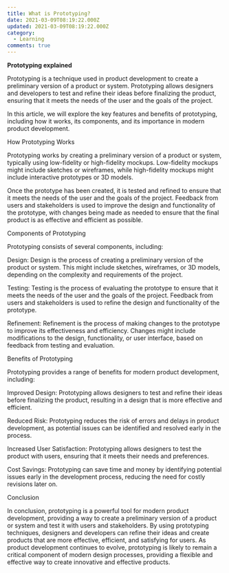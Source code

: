 ```yaml
---
title: What is Prototyping?
date: 2021-03-09T08:19:22.000Z
updated: 2021-03-09T08:19:22.000Z
category:
  - Learning
comments: true
---
```

**Prototyping explained**

Prototyping is a technique used in product development to create a preliminary version of a product or system. Prototyping allows designers and developers to test and refine their ideas before finalizing the product, ensuring that it meets the needs of the user and the goals of the project.

In this article, we will explore the key features and benefits of prototyping, including how it works, its components, and its importance in modern product development.

How Prototyping Works

Prototyping works by creating a preliminary version of a product or system, typically using low-fidelity or high-fidelity mockups. Low-fidelity mockups might include sketches or wireframes, while high-fidelity mockups might include interactive prototypes or 3D models.

Once the prototype has been created, it is tested and refined to ensure that it meets the needs of the user and the goals of the project. Feedback from users and stakeholders is used to improve the design and functionality of the prototype, with changes being made as needed to ensure that the final product is as effective and efficient as possible.

Components of Prototyping

Prototyping consists of several components, including:

Design: Design is the process of creating a preliminary version of the product or system. This might include sketches, wireframes, or 3D models, depending on the complexity and requirements of the project.

Testing: Testing is the process of evaluating the prototype to ensure that it meets the needs of the user and the goals of the project. Feedback from users and stakeholders is used to refine the design and functionality of the prototype.

Refinement: Refinement is the process of making changes to the prototype to improve its effectiveness and efficiency. Changes might include modifications to the design, functionality, or user interface, based on feedback from testing and evaluation.

Benefits of Prototyping

Prototyping provides a range of benefits for modern product development, including:

Improved Design: Prototyping allows designers to test and refine their ideas before finalizing the product, resulting in a design that is more effective and efficient.

Reduced Risk: Prototyping reduces the risk of errors and delays in product development, as potential issues can be identified and resolved early in the process.

Increased User Satisfaction: Prototyping allows designers to test the product with users, ensuring that it meets their needs and preferences.

Cost Savings: Prototyping can save time and money by identifying potential issues early in the development process, reducing the need for costly revisions later on.

Conclusion

In conclusion, prototyping is a powerful tool for modern product development, providing a way to create a preliminary version of a product or system and test it with users and stakeholders. By using prototyping techniques, designers and developers can refine their ideas and create products that are more effective, efficient, and satisfying for users. As product development continues to evolve, prototyping is likely to remain a critical component of modern design processes, providing a flexible and effective way to create innovative and effective products.
